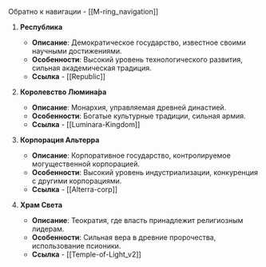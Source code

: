 Обратно к навигации - [[M-ring_navigation]]
1. **Республика**
    - **Описание**: Демократическое государство, известное своими научными достижениями.
    - **Особенности**: Высокий уровень технологического развития, сильная академическая традиция.
    - **Ссылка** - [[Republic]]
      
2. **Королевство Люмина́ра**
    - **Описание**: Монархия, управляемая древней династией.
    - **Особенности**: Богатые культурные традиции, сильная армия.
    - **Ссылка** - [[Luminara-Kingdom]]
      
3. **Корпорация Альтерра**
    - **Описание**: Корпоративное государство, контролируемое могущественной корпорацией.
    - **Особенности**: Высокий уровень индустриализации, конкуренция с другими корпорациями.
    - **Ссылка** - [[Alterra-corp]]
      
4. **Храм Света**
    - **Описание**: Теократия, где власть принадлежит религиозным лидерам.
    - **Особенности**: Сильная вера в древние пророчества, использование псионики.
    - **Ссылка** - [[Temple-of-Light_v2]]